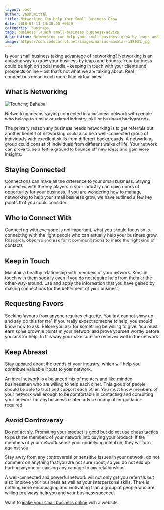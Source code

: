 ```yaml
---
layout: post
author: yashumittal
title: Networking Can Help Your Small Business Grow
date: 2018-01-11 14:30:00 +0530
categories: business
tags: business launch small-business business-advice
description: Networking can help your small business grow by leaps and bounds. Don&#039;t know where to start? Here are a few tips that can help you get going.
image: https://cdn.codecarrot.net/images/marius-masalar-138931.jpg
---
```


Is your small business taking advantage of networking? Networking is an amazing way to grow your business by leaps and bounds. Your business could be high on social media – keeping in touch with your clients and prospects online – but that’s not what we are talking about. Real connections mean much more than virtual ones.

## What is Networking

![Touhcing Bahubali](https://cdn.codecarrot.net/images/l2YWyfT7PmpOHBt8k.gif)

Networking means staying connected in a business network with people who belong to similar or related industry, skill or business backgrounds.

The primary reason any business needs networking is to get referrals but another benefit of networking could also be a well-connected group of individuals with excellent skills from different backgrounds. A networking group could consist of individuals from different walks of life. Your network can prove to be a fertile ground to bounce off new ideas and gain more insights.

## Staying Connected

Connections can make all the difference to your small business. Staying connected with the key players in your industry can open doors of opportunity for your business. If you are wondering how to manage networking to help your small business grow, we have outlined a few key points that you could consider.

## Who to Connect With

Connecting with everyone is not important, what you should focus on is connecting with the right people who can actually help your business grow. Research, observe and ask for recommendations to make the right kind of contacts.

## Keep in Touch

Maintain a healthy relationship with members of your network. Keep in touch with them socially even if you do not require help from them or the other-way-around. Use and apply the information that you have gained by making connections for the betterment of your business.

## Requesting Favors

Seeking favours from anyone requires etiquette. You just cannot show up and say ‘do this for me’. If you really expect someone to help, you should know how to ask. Before you ask for something be willing to give. You must earn some brownie points in your network and prove yourself worthy before you ask for help. In this way you make sure are received well in the network.

## Keep Abreast

Stay updated about the trends of your industry, which will help you contribute valuable inputs to your network.

An ideal network is a balanced mix of mentors and like-minded businessmen who are willing to help each other. This group of people should be able to trust and support each other. You must know members of your network well enough to be comfortable in contacting and consulting your network for any business related advice or any other guidance required.

## Avoid Controversy

Do not act sly. Promoting your product is good but do not use cheap tactics to push the members of your network into buying your product. If the members of your network sense your underlying intention, they will turn against you.

Stay away from any controversial or sensitive issues in your network, do not comment on anything that you are not sure about, so you do not end up hurting anyone or causing any damage to any relationships.

A well-connected and powerful network will not only get you referrals but also improve your business as well as your interpersonal skills.  There is nothing more encouraging and motivating than a group of people who are willing to always help you and your business succeed.

Want to [make your small business online](//www.codecarrot.net/) with a website.